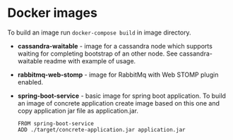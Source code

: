 # Docker images

To build an image run ```docker-compose build``` in image directory. 
	 
- **cassandra-waitable**  - image for a cassandra node which supports waiting for completing bootstrap of an other node. See cassandra-waitable readme with example of usage.

- **rabbitmq-web-stomp** - image for RabbitMq with Web STOMP plugin enabled.

- **spring-boot-service** - basic image for spring boot application. To build an image of concrete application create image based on this one and copy application jar file as application.jar.
	```
	FROM spring-boot-service
	ADD ./target/concrete-application.jar application.jar
	```
